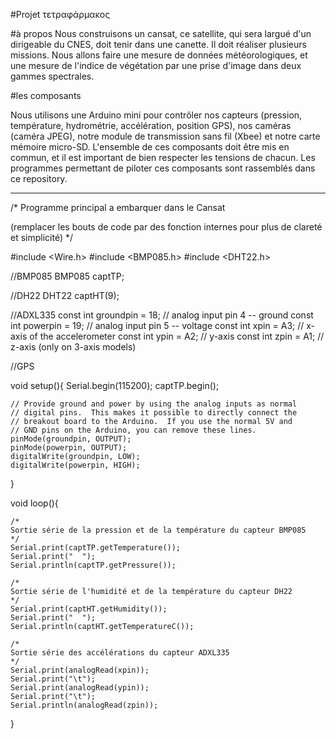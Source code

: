 #Projet τετραφάρμακος

#à propos
Nous construisons un cansat, ce satellite, qui sera largué d'un dirigeable du CNES, doit tenir dans une canette. Il doit réaliser 
plusieurs missions. Nous allons faire une mesure de données météorologiques, et une mesure de l'indice de végétation par une prise 
d'image dans deux gammes spectrales.

#les composants

Nous utilisons une Arduino mini pour contrôler nos capteurs (pression, température, hydrométrie, accélération, position GPS), nos 
caméras (caméra JPEG), notre module de transmission sans fil (Xbee) et notre carte mémoire micro-SD.
L'ensemble de ces composants doit être mis en commun, et il est important de bien respecter les tensions de chacun. Les programmes 
permettant de piloter ces composants sont rassemblés dans ce repository.

----------------

/*
Programme principal a embarquer dans le Cansat

(remplacer les bouts de code par des fonction internes
pour plus de clareté et simplicité)
*/

#include <Wire.h>
#include <BMP085.h>
#include <DHT22.h>

//BMP085
BMP085 captTP;

//DH22
DHT22 captHT(9);

//ADXL335
const int groundpin = 18;             // analog input pin 4 -- ground
const int powerpin = 19;              // analog input pin 5 -- voltage
const int xpin = A3;                  // x-axis of the accelerometer
const int ypin = A2;                  // y-axis
const int zpin = A1;                  // z-axis (only on 3-axis models)

//GPS

void setup(){
  Serial.begin(115200);
	captTP.begin();

	// Provide ground and power by using the analog inputs as normal
	// digital pins.  This makes it possible to directly connect the
	// breakout board to the Arduino.  If you use the normal 5V and
	// GND pins on the Arduino, you can remove these lines.
	pinMode(groundpin, OUTPUT);
	pinMode(powerpin, OUTPUT);
	digitalWrite(groundpin, LOW); 
	digitalWrite(powerpin, HIGH);
}

void loop(){

	/*
	Sortie série de la pression et de la température du capteur BMP085
	*/
	Serial.print(captTP.getTemperature());
	Serial.print("  ");
	Serial.println(captTP.getPressure());
	
	/*
	Sortie série de l'humidité et de la température du capteur DH22
	*/
	Serial.print(captHT.getHumidity());
	Serial.print("  ");
	Serial.println(captHT.getTemperatureC());
	
	/*
	Sortie série des accélérations du capteur ADXL335
	*/
	Serial.print(analogRead(xpin));
	Serial.print("\t");
	Serial.print(analogRead(ypin));
	Serial.print("\t");
	Serial.println(analogRead(zpin));

}